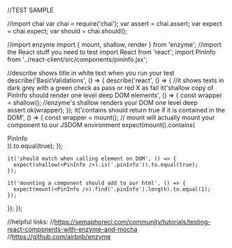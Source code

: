 //TEST SAMPLE

//import chai
var chai = require('chai');
var assert = chai.assert;
var expect = chai.expect;
var should = chai.should();

//import enzyme
import { mount, shallow, render } from 'enzyme';
//import the React stuff you need to test
import React from 'react';
import PinInfo from '../react-client/src/components/pininfo.jsx';

//describe shows title in white text when you run your test
describe('BasicValidations', () => {
  describe('react', () => {
    //it shows texts in dark grey with a green check as pass or red X as fail
    it('shallow copy of PinInfo should render one level deep DOM elements', () => {
      const wrapper = shallow(<PinInfo />); //enzyme's shallow renders your DOM one level deep
      assert.ok(wrapper);
    });
    it('contains should return true if it is contained in the DOM', () => {
      const wrapper = mount(<PinInfo />); // mount will actually mount your component to our JSDOM environment
      expect(mount(<PinInfo />).contains(<div>PinInfo</div>)).to.equal(true);
    });

    it('should match when calling element on DOM', () => {
      expect(shallow(<PinInfo />).is('.pinInfo')).to.equal(true);
    });

    it('mounting a component should add to our html', () => {
      expect(mount(<PinInfo />).find('.pinInfo').length).to.equal(1);
    });
  });
});

//helpful links:
//https://semaphoreci.com/community/tutorials/testing-react-components-with-enzyme-and-mocha
//https://github.com/airbnb/enzyme

